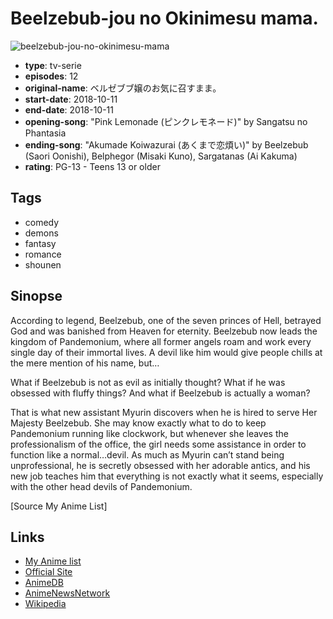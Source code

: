 # Beelzebub-jou no Okinimesu mama.

![beelzebub-jou-no-okinimesu-mama](https://cdn.myanimelist.net/images/anime/1827/95738.jpg)

-   **type**: tv-serie
-   **episodes**: 12
-   **original-name**: ベルゼブブ嬢のお気に召すまま。
-   **start-date**: 2018-10-11
-   **end-date**: 2018-10-11
-   **opening-song**: "Pink Lemonade (ピンクレモネード)" by Sangatsu no Phantasia
-   **ending-song**: "Akumade Koiwazurai (あくまで恋煩い)" by Beelzebub (Saori Oonishi), Belphegor (Misaki Kuno), Sargatanas (Ai Kakuma)
-   **rating**: PG-13 - Teens 13 or older

## Tags

-   comedy
-   demons
-   fantasy
-   romance
-   shounen

## Sinopse

According to legend, Beelzebub, one of the seven princes of Hell, betrayed God and was banished from Heaven for eternity. Beelzebub now leads the kingdom of Pandemonium, where all former angels roam and work every single day of their immortal lives. A devil like him would give people chills at the mere mention of his name, but…

What if Beelzebub is not as evil as initially thought? What if he was obsessed with fluffy things? And what if Beelzebub is actually a woman?

That is what new assistant Myurin discovers when he is hired to serve Her Majesty Beelzebub. She may know exactly what to do to keep Pandemonium running like clockwork, but whenever she leaves the professionalism of the office, the girl needs some assistance in order to function like a normal…devil. As much as Myurin can’t stand being unprofessional, he is secretly obsessed with her adorable antics, and his new job teaches him that everything is not exactly what it seems, especially with the other head devils of Pandemonium.

[Source My Anime List]

## Links

-   [My Anime list](https://myanimelist.net/anime/37716/Beelzebub-jou_no_Okinimesu_mama)
-   [Official Site](https://beelmama.com/)
-   [AnimeDB](http://anidb.info/perl-bin/animedb.pl?show=anime&aid=14025)
-   [AnimeNewsNetwork](http://www.animenewsnetwork.com/encyclopedia/anime.php?id=20847)
-   [Wikipedia](http://en.wikipedia.org/wiki/As_Miss_Beelzebub_Likes)
